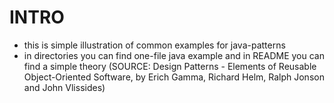 # INTRO

 - this is simple illustration of common examples for java-patterns
 - in directories you can find one-file java example and in README you can find a simple theory (SOURCE: Design Patterns - Elements of Reusable Object-Oriented Software, by Erich Gamma, Richard Helm, Ralph Jonson and John Vlissides)